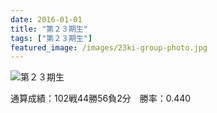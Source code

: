 ```yaml
---
date: 2016-01-01
title: "第２３期生"
tags: ["第２３期生"]
featured_image: /images/23ki-group-photo.jpg
---
```


![第２３期生](/images/23ki-group-photo.jpg)

通算成績：102戦44勝56負2分　勝率：0.440
